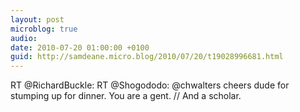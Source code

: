 ```yaml
---
layout: post
microblog: true
audio: 
date: 2010-07-20 01:00:00 +0100
guid: http://samdeane.micro.blog/2010/07/20/t19028996681.html
---
```

RT @RichardBuckle: RT @Shogododo: @chwalters cheers dude for stumping up for dinner. You are a gent. // And a scholar.

